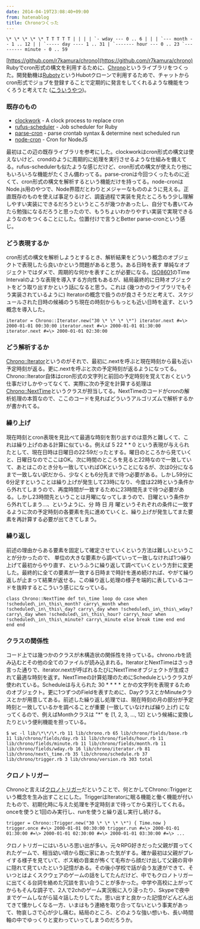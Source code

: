```yaml
---
date: 2014-04-19T23:08:40+09:00
from: hatenablog
title: Chronoつくった
---
```

```
\* \* \* \* \* T T T T T | | | | `- wday --- 0 .. 6 | | | `--- month -- 1 .. 12 | | `----- day ---- 1 .. 31 | `------- hour --- 0 .. 23 `--------- minute - 0 .. 59
```

[https://github.com/r7kamura/chrono](https://github.com/r7kamura/chrono)  
Rubyでcron形式の構文を利用するために、[Chrono](https://github.com/r7kamura/chrono)というライブラリをつくった。開発動機は[Ruboty](https://github.com/r7kamura/ruboty)というHubotクローンで利用するためで、チャットからcron形式でジョブを登録することで定期的に発言をしてくれるような機能をつくろうと考えてた ([こういうやつ](https://github.com/r7kamura/ruboty-cron))。

### 既存のもの

- [clockwork](https://github.com/tomykaira/clockwork) - A clock process to replace cron
- [rufus-scheduler](https://github.com/jmettraux/rufus-scheduler) - Job scheduler for Ruby
- [parse-cron](https://github.com/siebertm/parse-cron) - parse crontab syntax & determine next scheduled run
- [node-cron](https://github.com/ncb000gt/node-cron) - Cron for NodeJS

最初はこの辺の既存ライブラリを参考にした。clockworkはcron形式の構文は使えないけど、crondのように周期的に処理を実行させるような仕組みを備えてる。rufus-schedulerも似たような感じだけど、cron形式の構文が使えたり他にもいろいろな機能がたくさん備わってる。parse-cronは今回つくったものに近くて、cron形式の構文を解析するという機能だけを持ってる。node-cronはNode.js用のやつで、Node界隈だとわりとメジャーなもののように見える。正直既存のものを使えば事足りるけど、調査過程で実装を見たところもう少し理解しやすい実装にできるだろうというところが幾つかあったし、自分でも書いてみたら勉強になるだろうと思ったので、もうちょいわかりやすい実装で実現できるようなのをつくることにした。位置付けで言うとBetter parse-cronという感じ。

### どう表現するか

cron形式の構文を解析しようとするとき、解析結果をどういう概念のオブジェクトで表現したら良いかという問題があると思う。ある日時を表す 単純なオブジェクトではダメで、周期的な何かを表すことが必要になる。[ISO8601](http://en.wikipedia.org/wiki/ISO_8601)のTime Intervalのような表現を導入する方向性もあるが、結局最終的に日時オブジェクトをどう取り出すかという話になると思う。これは (幾つかのライブラリでもそう実装されているように) Iteratorの概念で扱うのが良さそうだと考えて、スケジュールされた日時の候補のうち現在の時刻からもっとも近い日時を返す、という概念を導入した。

```
iterator = Chrono::Iterator.new("30 \* \* \* \*") iterator.next #=\> 2000-01-01 00:30:00 iterator.next #=\> 2000-01-01 01:30:00 iterator.next #=\> 2000-01-01 02:30:00
```

### どう解析するか

[Chrono::Iterator](https://github.com/r7kamura/chrono/blob/master/lib/chrono/iterator.rb)というのがそれで、最初に.nextを呼ぶと現在時刻から最も近い予定時刻が返る。更に.nextを呼ぶと次の予定時刻が返るようになってる。Chrono::Iterator自体はcron形式の文字列と前回の予定時刻を覚えておくという仕事だけしかやってなくて、実際に次の予定を計算する処理は[Chrono::NextTime](https://github.com/r7kamura/chrono/blob/master/lib/chrono/next_time.rb)というクラスが担当してる。NextTimeのコードがcronの解析処理の本質なので、ここのコードを見ればどういうアルゴリズムで解析するかが書かれてる。

### 繰り上げ

現在時刻とcron表現を見比べて最適な時刻を割り出すのは意外と難しくて、これは繰り上げのある計算に似ている。例えば 5 22 \* \* 0 という表現が与えられたとして、現在日時は日曜日の22:59だったとする。曜日のところから見ていくと、日曜日なのでここはOK。次に時間のところを見ると22時なので一致していて、あとはこのとき分も一致していればOKということになるが、次は0分になるまで一致しない訳だから、少なくとも6分先まで待つ必要がある。しかし59分に6分足すということは繰り上げが発生して23時になり、今度は22時という条件から外れてしまうので、再度時間が一致するために23時間先まで待つ必要がある。しかし23時間先ということは月曜になってしまうので、日曜という条件から外れてしまう...、というように、分 時 日 月 曜というそれぞれの条件に一致するように次の予定時刻の各要素を先に進めていくと、繰り上げが発生してまた要素を再計算する必要が出てきてしまう。

### 繰り返し

前述の理由からある要素を固定して確定させていくという方法は難しいということが分かったので、 単位の大きな要素から調べていって一致しなければ1つ繰り上げて最初からやり直す、というふうに繰り返して調べていくという方針に変更した。最終的に全ての要素が一致する日時まで時計を進め続ければ、やがて繰り返しが止まって結果が返せる。この繰り返し処理の様子を端的に表しているコードを抜粋するとこういう感じになっている。

```
class Chrono::NextTime def to\_time loop do case when !scheduled\_in\_this\_month? carry\_month when !scheduled\_in\_this\_day? carry\_day when !scheduled\_in\_this\_wday? carry\_day when !scheduled\_in\_this\_hour? carry\_hour when !scheduled\_in\_this\_minute? carry\_minute else break time end end end end
```

### クラスの関係性

コード上では幾つかのクラスが木構造状の関係性を持っている。chrono.rbを読み込むとその他の全てのファイルが読み込まれる。IteratorとNextTimeはさっき言った通りで、iterator.nextが呼ばれるたびにNextTimeオブジェクトが生成されて最適な時刻を返す。NextTimeの計算処理のためにScheduleというクラスが使われている。Scheduleは与えられた 30 \* \* \* \* とかの文字列を表現するためのオブジェクト。更に1つずつのFieldを表すために、DayクラスとかMinuteクラスとかが用意してある。前述した繰り返し処理では、現在時刻の月の部分が予定時刻と一致しているかを調べることが重要 (一致していなければ繰り上げ) になってくるので、例えばMonthクラスは "\*" を [1, 2, 3, ..., 12] という候補に変換したりという便利機能を担っている。

```
$ wc -l lib/\*\*/\*.rb 11 lib/chrono.rb 65 lib/chrono/fields/base.rb 11 lib/chrono/fields/day.rb 11 lib/chrono/fields/hour.rb 11 lib/chrono/fields/minute.rb 11 lib/chrono/fields/month.rb 11 lib/chrono/fields/wday.rb 16 lib/chrono/iterator.rb 81 lib/chrono/next\_time.rb 35 lib/chrono/schedule.rb 37 lib/chrono/trigger.rb 3 lib/chrono/version.rb 303 total
```

### クロノトリガー

Chronoと言えば[クロノトリガー](http://www.chronotrigger.jp/)だということで、何とかしてChrono::Triggerという概念を生み出すことにした。TriggerはIteratorに眠る機能と働く機能が付いたもので、初期化時に与えた処理を予定時刻まで待ってから実行してくれる。onceを使うと1回のみ実行し、runを使うと繰り返し実行し続ける。

```
trigger = Chrono::Trigger.new("30 \* \* \* \*") { Time.now } trigger.once #=\> 2000-01-01 00:30:00 trigger.run #=\> 2000-01-01 01:30:00 #=\> 2000-01-01 02:30:00 #=\> 2000-01-01 03:30:00 #=\> ...
```

クロノトリガーにはいろいろ思い出が多い。元々RPG好きだった父親が買ってくれたゲームで、相当幼い頃から既に家にあった気がする。確か最初は父親がプレイする様子を見ていて、ボス戦の音楽が怖くて毛布から顔だけ出して父親の背中に隠れて見ていたという記憶がある。その後小学校で話が会う友達ができて、そいつとはよくスクウェアのゲームの話をしてたんだけど、中でもクロノトリガーに出てくる台詞を絡めた冗談を言い合うことが多かった。中学や高校に上がってからもそんな調子で、2人で2chのゲーム実況板に入り浸ったり、Skypeで夜中までゲームしながら延々話したりしてた。思い出すと良かった記憶がどんどん出てきて懐かしくなる一方、いまはもう連絡を取り合ってないという事実があって、物哀しさで心が少し痛む。結局のところ、どのような強い想いも、長い時間軸の中でゆっくりと変わっていってしまうのだろうか。

